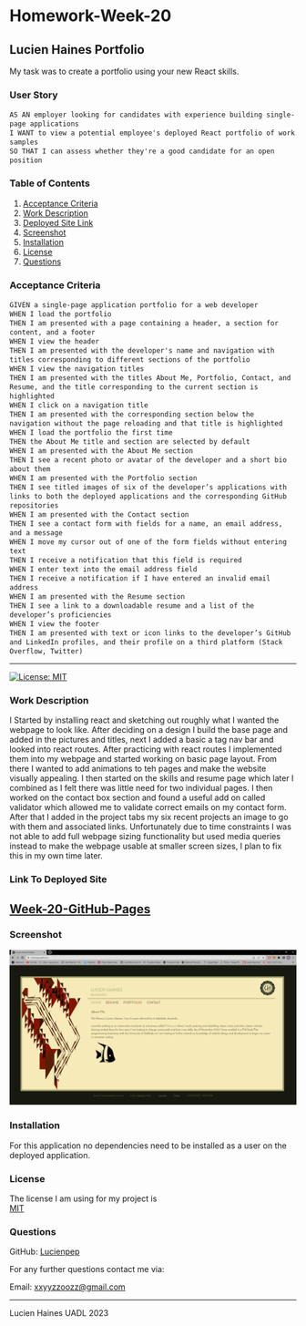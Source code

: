 # Homework-Week-20
## Lucien Haines Portfolio

 My task was  to create a portfolio using your new React skills.

### User Story
```
AS AN employer looking for candidates with experience building single-page applications
I WANT to view a potential employee's deployed React portfolio of work samples
SO THAT I can assess whether they're a good candidate for an open position
```

### Table of Contents
1. [Acceptance Criteria](#acceptance-criteria)
2. [Work Description](#work-description)
3. [Deployed Site Link](#link-to-deployed-site)
4. [Screenshot](#screenshot)
5. [Installation](#installation)
6. [License](#license)
7. [Questions](#questions)

### Acceptance Criteria
```
GIVEN a single-page application portfolio for a web developer
WHEN I load the portfolio
THEN I am presented with a page containing a header, a section for content, and a footer
WHEN I view the header
THEN I am presented with the developer's name and navigation with titles corresponding to different sections of the portfolio
WHEN I view the navigation titles
THEN I am presented with the titles About Me, Portfolio, Contact, and Resume, and the title corresponding to the current section is highlighted
WHEN I click on a navigation title
THEN I am presented with the corresponding section below the navigation without the page reloading and that title is highlighted
WHEN I load the portfolio the first time
THEN the About Me title and section are selected by default
WHEN I am presented with the About Me section
THEN I see a recent photo or avatar of the developer and a short bio about them
WHEN I am presented with the Portfolio section
THEN I see titled images of six of the developer’s applications with links to both the deployed applications and the corresponding GitHub repositories
WHEN I am presented with the Contact section
THEN I see a contact form with fields for a name, an email address, and a message
WHEN I move my cursor out of one of the form fields without entering text
THEN I receive a notification that this field is required
WHEN I enter text into the email address field
THEN I receive a notification if I have entered an invalid email address
WHEN I am presented with the Resume section
THEN I see a link to a downloadable resume and a list of the developer’s proficiencies
WHEN I view the footer
THEN I am presented with text or icon links to the developer’s GitHub and LinkedIn profiles, and their profile on a third platform (Stack Overflow, Twitter)
```

---
[![License: MIT](https://img.shields.io/badge/License-MIT-yellow.svg)](https://opensource.org/licenses/MIT)

### Work Description
I Started by installing react and sketching out roughly what I wanted the webpage to look like. After deciding on a design I build the base page and added in the pictures and titles, next I added a basic a tag nav bar and looked into react routes. After practicing with react routes I implemented them into my webpage and started working on basic page layout. From there I wanted to add animations to teh pages and make the website visually appealing. I then started on the skills and resume page which later I combined as I felt there was little need for two individual pages. I then worked on the contact box section and found a useful add on called validator which allowed me to validate correct emails on my contact form. After that I added in the project tabs my six recent projects an image to go with them and associated links. Unfortunately due to time constraints I was not able to add full webpage sizing functionality but used media queries instead to make the webpage usable at smaller screen sizes, I plan to fix this in my own time later.

### Link To Deployed Site

## [Week-20-GitHub-Pages](https://lucienpep.github.io/React-Protfolio-Lucien-Haines/)

### Screenshot

![React Profile](./src/Assets/Photos/Screenshot20.png)

### Installation

For this application no dependencies need to be installed as a user on the deployed application.

### License

The license I am using for my project is<br>[MIT](https://opensource.org/licenses/MIT)

### Questions

GitHub: [Lucienpep](https://github.com/Lucienpep)<br>

For any further questions contact me via:

Email: <xxyyzzoozz@gmail.com>

---
Lucien Haines UADL 2023